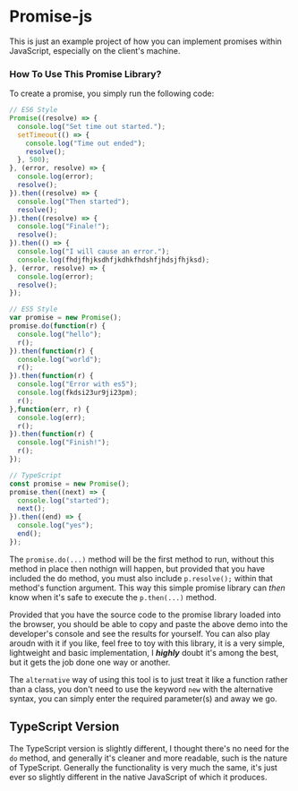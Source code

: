 # Promise-js
This is just an example project of how you can implement promises within JavaScript, especially on the client's machine. 

### How To Use This Promise Library?
To create a promise, you simply run the following code: 

```javascript
// ES6 Style 
Promise((resolve) => {
  console.log("Set time out started.");
  setTimeout(() => {
    console.log("Time out ended");
    resolve();
  }, 500);
}, (error, resolve) => {
  console.log(error);
  resolve();
}).then((resolve) => {
  console.log("Then started");
  resolve();
}).then((resolve) => {
  console.log("Finale!");
  resolve();
}).then(() => {
  console.log("I will cause an error.");
  console.log(fhdjfhjksdhfjkdhkfhdshfjhdsjfhjksd);
}, (error, resolve) => {
  console.log(error);
  resolve();
});

// ES5 Style 
var promise = new Promise();
promise.do(function(r) {
  console.log("hello");
  r();
}).then(function(r) {
  console.log("world");
  r();
}).then(function(r) {
  console.log("Error with es5");
  console.log(fkdsi23ur9ji23pm);
  r();
},function(err, r) {
  console.log(err);
  r();
}).then(function(r) {
  console.log("Finish!");
  r();
});

// TypeScript 
const promise = new Promise();
promise.then((next) => {
  console.log("started");
  next();
}).then((end) => {
  console.log("yes");
  end();
});
```

The ```promise.do(...)``` method will be the first method to run, without this method in place then nothign will happen, but provided that you have included the do method, you must also include ```p.resolve();``` within that method's function argument. This way this simple promise library can _then_ know when it's safe to execute the ```p.then(...)``` method. 


Provided that you have the source code to the promise library loaded into the browser, you should be able to copy and paste the above demo into the developer's console and see the results for yourself. You can also play aroudn with it if you like, feel free to toy with this library, it is a very simple, lightweight and basic implementation, I **_highly_** doubt it's among the best, but it gets the job done one way or another. 

The `alternative` way of using this tool is to just treat it like a function rather than a class, you don't need to use the keyword `new` with the alternative syntax, you can simply enter the required parameter(s) and away we go. 


## TypeScript Version 
The TypeScript version is slightly different, I thought there's no need for the `do` method, and 
generally it's cleaner and more readable, such is the nature of TypeScript. Generally the 
functionality is very much the same, it's just ever so slightly different in the native 
JavaScript of which it produces.
